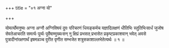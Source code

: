 +++
title = "०१ अग्ना यो"

+++

योमर्त्योमनुष्यः अग्ना अग्नौ अग्निविषयं दुवः परिचरणं धियङ्कर्मच यज्ञादिलक्षणं धीतिभिः स्तुतिभिःसार्धं जुजोष सेवतेआचरति समर्त्यः पूर्व्यः पूर्वेषाम्मुख्यःसन् नु क्षिप्रं प्रभसत् प्रभासेत प्रकृष्टप्रकाशवान् भवेत् अवसे पुत्रादीनांरक्षणार्थं इषमन्नञ्च वुरीत वृणीत सम्भजेत शत्रुसकाशाल्लभेतेत्यर्थः ॥ १ ॥